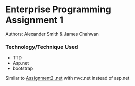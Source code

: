 Enterprise Programming Assignment 1
=====================

Authors: Alexander Smith & James Chahwan

### Technology/Technique Used ###
* TTD 
* Asp.net
* bootstrap 

 
Similar to [Assignment2 .net](https://github.com/zaardon/UTS-.Net-Enterprise-Development-Assignment2) with mvc.net instead of asp.net
